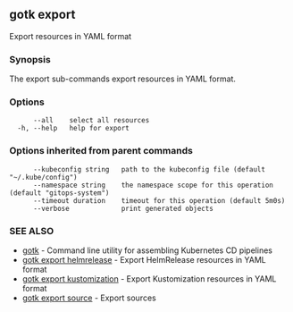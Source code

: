## gotk export

Export resources in YAML format

### Synopsis

The export sub-commands export resources in YAML format.

### Options

```
      --all    select all resources
  -h, --help   help for export
```

### Options inherited from parent commands

```
      --kubeconfig string   path to the kubeconfig file (default "~/.kube/config")
      --namespace string    the namespace scope for this operation (default "gitops-system")
      --timeout duration    timeout for this operation (default 5m0s)
      --verbose             print generated objects
```

### SEE ALSO

* [gotk](gotk.md)	 - Command line utility for assembling Kubernetes CD pipelines
* [gotk export helmrelease](gotk_export_helmrelease.md)	 - Export HelmRelease resources in YAML format
* [gotk export kustomization](gotk_export_kustomization.md)	 - Export Kustomization resources in YAML format
* [gotk export source](gotk_export_source.md)	 - Export sources

